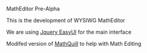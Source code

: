 MathEditor Pre-Alpha


This is the development of WYSIWG MathEditor

We are using <a href='http://www.jeasyui.com' target='_blank'>Jquery EasyUI</a> for the main interface

Modifed version of <a href='http://mathquill.com' target='blank'>MathQuill</a> to help with Math Editing


